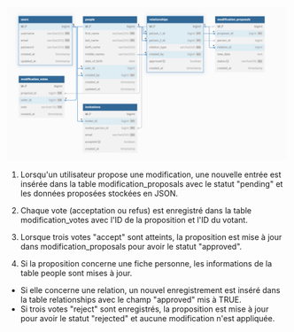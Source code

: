 ![alt text](image.png)


1. Lorsqu'un utilisateur propose une modification, une nouvelle entrée est insérée dans la table modification_proposals avec le statut "pending" et les données proposées stockées en JSON.

2. Chaque vote (acceptation ou refus) est enregistré dans la table modification_votes avec l'ID de la proposition et l'ID du votant.

3. Lorsque trois votes "accept" sont atteints, la proposition est mise à jour dans modification_proposals pour avoir le statut "approved".

4. Si la proposition concerne une fiche personne, les informations de la table people sont mises à jour.
- Si elle concerne une relation, un nouvel enregistrement est inséré dans la table relationships avec le champ "approved" mis à TRUE.
- Si trois votes "reject" sont enregistrés, la proposition est mise à jour pour avoir le statut "rejected" et aucune modification n'est appliquée.